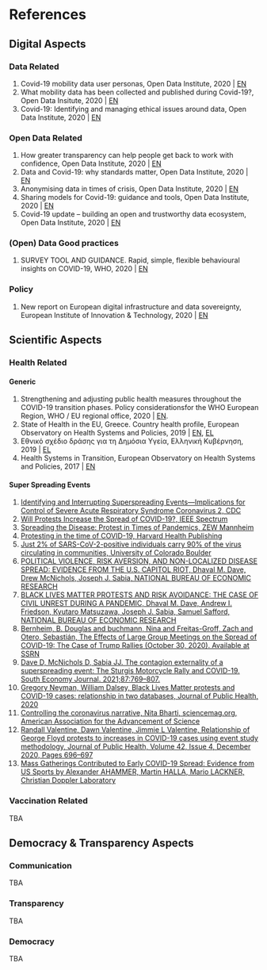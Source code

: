 # References

## Digital Aspects

### Data Related

1. Covid-19 mobility data user personas, Open Data Institute, 2020 | [EN](https://theodi.org/article/covid-19-mobility-data-user-personas/)
1. What mobility data has been collected and published during Covid-19?, Open Data Insitute, 2020 | [EN](https://theodi.org/article/what-mobility-data-has-been-collected-and-published-during-covid-19/)
1. Covid-19: Identifying and managing ethical issues around data, Open Data Institute, 2020 | [EN](https://theodi.org/article/covid-19-identifying-and-managing-ethical-issues-around-data/)

### Open Data Related

1. How greater transparency can help people get back to work with confidence, Open Data Institute, 2020 | [EN](https://theodi.org/article/how-greater-transparency-can-help-people-get-back-to-work-with-confidence/)
1. Data and Covid-19: why standards matter, Open Data Institute, 2020 | [EN](https://theodi.org/article/data-and-covid-19-why-standards-matter/)
1. Anonymising data in times of crisis, Open Data Institute, 2020 | [EN](https://theodi.org/article/anonymising-data-in-times-of-crisis/)
1. Sharing models for Covid-19: guidance and tools, Open Data Institute, 2020 | [EN](https://theodi.org/article/sharing-models-for-covid-19-guidance-and-tools/)
1. Covid-19 update – building an open and trustworthy data ecosystem, Open Data Institute, 2020 | [EN](https://theodi.org/article/covid-19-building-an-open-and-trustworthy-data-ecosystem-update-7-5-2020/)

### (Open) Data Good practices

1. SURVEY TOOL AND GUIDANCE. Rapid, simple, flexible behavioural insights on COVID-19, WHO, 2020 | [EN](https://apps.who.int/iris/bitstream/handle/10665/333549/WHO-EURO-2020-696-40431-54222-eng.pdf?sequence=1&isAllowed=y)

### Policy

1. New report on European digital infrastructure and data sovereignty, European Institute of Innovation & Technology, 2020 | [EN](https://eit.europa.eu/news-events/news/new-report-european-digital-infrastructure-and-data-sovereignty)

## Scientific Aspects

### Health Related 

#### Generic

1. Strengthening and adjusting public health measures throughout the COVID-19 transition phases. Policy considerationsfor the WHO European Region, WHO / EU regional office, 2020 | [EN](https://apps.who.int/iris/bitstream/handle/10665/332467/WHO-EURO-2020-690-40425-54211-eng.pdf).
1. State of Health in the EU, Greece. Country health profile, European Observatory on Health Systems and Policies, 2019 | [EN](https://ec.europa.eu/health/sites/health/files/state/docs/2019_chp_gr_english.pdf), [EL](https://ec.europa.eu/health/sites/health/files/state/docs/2019_chp_gr_greece.pdf)
1. Εθνικό σχέδιο δράσης για τη Δημόσια Υγεία, Ελληνική Κυβέρνηση, 2019 | [EL](https://www.moh.gov.gr/articles/health/domes-kai-draseis-gia-thn-ygeia/ethnika-sxedia-drashs/6237-ethniko-sxedio-drashs-gia-thn-dhmosia-ygeia)
1. Health Systems in Transition, European Observatory on Health Systems and Policies, 2017 | [EN](https://www.euro.who.int/__data/assets/pdf_file/0006/373695/hit-greece-eng.pdf)

#### Super Spreading Events

1. [Identifying and Interrupting Superspreading Events—Implications for Control of Severe Acute Respiratory Syndrome Coronavirus 2, CDC](https://wwwnc.cdc.gov/eid/article/26/6/20-0495_article)
2. [Will Protests Increase the Spread of COVID-19?, IEEE Spectrum](https://spectrum.ieee.org/the-human-os/biomedical/ethics/will-protests-increase-spread-covid19-coronavirus)
3. [Spreading the Disease: Protest in Times of Pandemics, ZEW Mannheim](http://ftp.zew.de/pub/zew-docs/dp/dp21009.pdf)
4. [Protesting in the time of COVID-19, Harvard Health Publishing](https://www.health.harvard.edu/blog/protesting-in-the-time-of-covid-19-2020070120541)
5. [Just 2% of SARS-CoV-2-positive individuals carry 90% of the virus circulating in communities, University of Colorado Boulder](https://www.medrxiv.org/content/10.1101/2021.03.01.21252250v1.full.pdf)
6. [POLITICAL VIOLENCE, RISK AVERSION, AND NON-LOCALIZED DISEASE SPREAD: EVIDENCE FROM THE U.S. CAPITOL RIOT, Dhaval M. Dave, Drew McNichols, Joseph J. Sabia, NATIONAL BUREAU OF ECONOMIC RESEARCH](http://www.nber.org/papers/w28410)
7. [BLACK LIVES MATTER PROTESTS AND RISK AVOIDANCE: THE CASE OF CIVIL UNREST DURING A PANDEMIC, Dhaval M. Dave, Andrew I. Friedson, Kyutaro Matsuzawa, Joseph J. Sabia, Samuel Safford, NATIONAL BUREAU OF ECONOMIC RESEARCH](http://www.nber.org/papers/w27408)
8. [Bernheim, B. Douglas and buchmann, Nina and Freitas-Groff, Zach and Otero, Sebastián, The Effects of Large Group Meetings on the Spread of COVID-19: The Case of Trump Rallies (October 30, 2020). Available at SSRN](https://ssrn.com/abstract=3722299)
9. [Dave D, McNichols D, Sabia JJ. The contagion externality of a superspreading event: The Sturgis Motorcycle Rally and COVID-19. South Economy Journal. 2021;87:769–807.](https://doi.org/10.1002/soej.12475)
10. [Gregory Neyman, William Dalsey, Black Lives Matter protests and COVID-19 cases: relationship in two databases, Journal of Public Health, 2020](https://doi.org/10.1093/pubmed/fdaa212)
11. [Controlling the coronavirus narrative, Nita Bharti, sciencemag.org, American Association for the Advancement of Science](https://science.sciencemag.org/content/369/6505/780.2)
12. [Randall Valentine, Dawn Valentine, Jimmie L Valentine, Relationship of George Floyd protests to increases in COVID-19 cases using event study methodology, Journal of Public Health, Volume 42, Issue 4, December 2020, Pages 696–697](https://doi.org/10.1093/pubmed/fdaa127)
13. [Mass Gatherings Contributed to Early COVID-19 Spread: Evidence from US Sports by Alexander AHAMMER, Martin HALLA, Mario LACKNER, Christian Doppler Laboratory](https://www.econstor.eu/bitstream/10419/222442/1/1724162950.pdf)

### Vaccination Related

TBA

## Democracy & Transparency Aspects

### Communication

TBA

### Transparency

TBA

### Democracy

TBA
